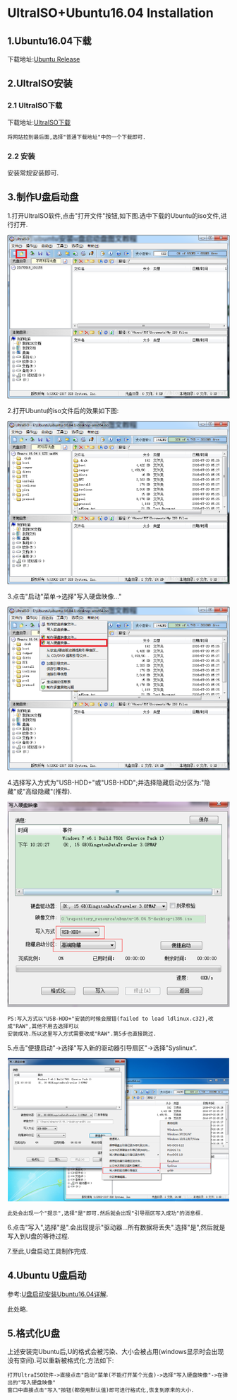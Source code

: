 # UltraISO+Ubuntu16.04 Installation

## 1.Ubuntu16.04下载

下载地址:[Ubuntu Release](http://releases.ubuntu.com/)

## 2.UltraISO安装

### 2.1 UltraISO下载

下载地址:[UltraISO下载](http://www.upantool.com/qidong/2011/UltraISO_v9.5.0.2800.html)

	将网站拉到最后面,选择"普通下载地址"中的一个下载即可.

### 2.2 安装

安装常规安装即可.

## 3.制作U盘启动盘

1.打开UltraISO软件,点击"打开文件"按钮,如下图.选中下载的Ubuntu的iso文件,进行打开.

![](images/UltraISO_open_operation.png)

2.打开Ubuntu的iso文件后的效果如下图:

![](images/UltraISO_open_image.png)

3.点击"启动"菜单->选择"写入硬盘映像..."

![](images/UltraISO_writing_image.png)

4.选择写入方式为"USB-HDD+"或"USB-HDD";并选择隐藏启动分区为:"隐藏"或"高级隐藏"(推荐).

![](images/UltraISO_writing_operation.png)

	PS:写入方式以"USB-HDD+"安装的时候会报错(failed to load ldlinux.c32),改成"RAW",其他不用去选择可以
	安装成功.所以这里写入方式需要改成"RAW".第5步也直接跳过.

5.点击"便捷启动"->选择"写入新的驱动器引导扇区"->选择"Syslinux".

![](images/UltraISO_syslinux.png)

	此处会出现一个"提示",选择"是"即可.然后就会出现"引导扇区写入成功"的消息框.

6.点击"写入",选择"是".会出现提示"驱动器...所有数据将丢失".选择"是",然后就是写入到U盘的等待过程.

7.至此,U盘启动工具制作完成.

## 4.Ubuntu U盘启动

参考:[U盘启动安装Ubuntu16.04详解](https://blog.csdn.net/lingyunxianhe/article/details/81415675).

此处略.

## 5.格式化U盘

上述安装完Ubuntu后,U的格式会被污染、大小会被占用(windows显示时会出现没有空间).可以重新被格式化.方法如下:

	打开UltraISO软件->直接点击"启动"菜单(不能打开某个光盘)->选择"写入硬盘映像"->在弹出的"写入硬盘映像"
	窗口中直接点击"写入"按钮(都使用默认值)即可进行格式化,恢复到原来的大小.